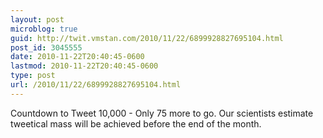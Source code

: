 ```yaml
---
layout: post
microblog: true
guid: http://twit.vmstan.com/2010/11/22/6899928827695104.html
post_id: 3045555
date: 2010-11-22T20:40:45-0600
lastmod: 2010-11-22T20:40:45-0600
type: post
url: /2010/11/22/6899928827695104.html
---
```

Countdown to Tweet 10,000 - Only 75 more to go. Our scientists estimate tweetical mass will be achieved before the end of the month.
